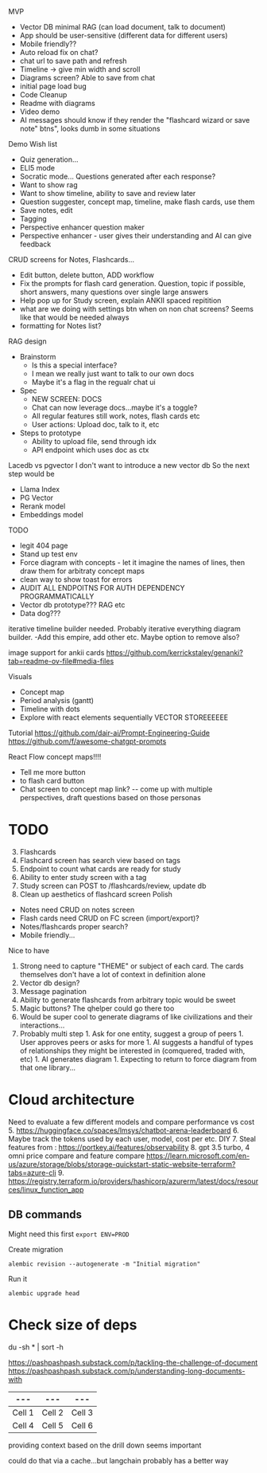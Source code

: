 MVP
- Vector DB minimal RAG (can load document, talk to document)
- App should be user-sensitive (different data for different users)
- Mobile friendly??
- Auto reload fix on chat?
- chat url to save path and refresh
- Timeline -> give min width and scroll
- Diagrams screen? Able to save from chat
- initial page load bug
- Code Cleanup
- Readme with diagrams
- Video demo
- AI messages should know if they render the "flashcard wizard or save note" btns", looks dumb in some situations


Demo Wish list
- Quiz generation...
- ELI5 mode
- Socratic mode... Questions generated after each response? 
- Want to show rag
- Want to show timeline, ability to save and review later
- Question suggester, concept map, timeline, make flash cards, use them
- Save notes, edit
- Tagging 
- Perspective enhancer question maker 
- Perspective enhancer - user gives their understanding and AI can give feedback


CRUD screens for Notes, Flashcards...
- Edit button, delete button, ADD workflow
- Fix the prompts for flash card generation. Question, topic if possible, short answers, many questions over single large answers
- Help pop up for Study screen, explain ANKII spaced repitition
- what are we doing with settings btn when on non chat screens? Seems like that would be needed always
- formatting for Notes list? 


RAG design
- Brainstorm
  - Is this a special interface? 
  - I mean we really just want to talk to our own docs
  - Maybe it's a flag in the regualr chat ui
- Spec
  - NEW SCREEN: DOCS
  - Chat can now leverage docs...maybe it's a toggle?
  - All regular features still work, notes, flash cards etc
  - User actions: Upload doc, talk to it, etc
- Steps to prototype
  - Ability to upload file, send through idx
  - API endpoint which uses doc as ctx



Lacedb vs pgvector
I don't want to introduce a new vector db
So the next step would be
- Llama Index
- PG Vector
- Rerank model
- Embeddings model






TODO
- legit 404 page
- Stand up test env
- Force diagram with concepts - let it imagine the names of lines, then draw them for arbitraty concept maps
- clean way to show toast for errors
- AUDIT ALL ENDPOITNS FOR AUTH DEPENDENCY PROGRAMMATICALLY
- Vector db prototype??? RAG etc
- Data dog???

iterative timeline builder needed. Probably iterative everything diagram builder.
-Add this empire, add other etc. Maybe option to remove also?

image support for ankii cards
https://github.com/kerrickstaley/genanki?tab=readme-ov-file#media-files

Visuals
- Concept map
- Period analysis (gantt)
- Timeline with dots
- Explore with react elements sequentially
VECTOR STOREEEEEE


Tutorial
https://github.com/dair-ai/Prompt-Engineering-Guide
https://github.com/f/awesome-chatgpt-prompts




React Flow concept maps!!!!
- Tell me more button
- to flash card button
- Chat screen to concept map link?
-- come up with multiple perspectives, draft questions based on those personas
  


# TODO   
3. Flashcards
  1. Flashcard screen has search view based on tags
  1. Endpoint to count what cards are ready for study
  1. Ability to enter study screen with a tag
  1. Study screen can POST to /flashcards/review, update db
  1. Clean up aesthetics of flashcard screen
Polish
- Notes need CRUD on notes screen
- Flash cards need CRUD on FC screen (import/export)?
- Notes/flashcards proper search?
- Mobile friendly...




Nice to have
1. Strong need to capture "THEME" or subject of each card. The cards themselves don't have a lot of context in definition alone
1. Vector db design?
1. Message pagination
1. Ability to generate flashcards from arbitrary topic would be sweet
  1. Magic buttons? The qhelper could go there too
1. Would be super cool to generate diagrams of like civilizations and their interactions...
  1. Probably multi step 
    1. Ask for one entity, suggest a group of peers
    1. User approves peers or asks for more
    1. AI suggests a handful of types of relationships they might be interested in (comquered, traded with, etc)
    1. AI generates diagram
    1. Expecting to return to force diagram from that one library...





# Cloud architecture
Need to evaluate a few different models and compare performance vs cost
5. https://huggingface.co/spaces/lmsys/chatbot-arena-leaderboard
6. Maybe track the tokens used by each user, model, cost per etc. DIY
7. Steal features from : https://portkey.ai/features/observability
8. gpt 3.5 turbo, 4 omni price compare and feature compare
https://learn.microsoft.com/en-us/azure/storage/blobs/storage-quickstart-static-website-terraform?tabs=azure-cli
9. https://registry.terraform.io/providers/hashicorp/azurerm/latest/docs/resources/linux_function_app


## DB commands
Might need this first
`export ENV=PROD`

Create migration 

`alembic revision --autogenerate -m "Initial migration"`  

Run it

`alembic upgrade head`


# Check size of deps
du -sh * | sort -h


https://pashpashpash.substack.com/p/tackling-the-challenge-of-document
https://pashpashpash.substack.com/p/understanding-long-documents-with

| --- | --- | --- |
| --- | --- | --- |
| Cell 1 | Cell 2 | Cell 3 |  
| Cell 4 | Cell 5 | Cell 6 |

providing context based on the drill down seems important

could do that via a cache...but langchain probably has a better way
